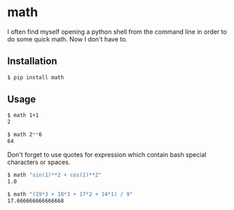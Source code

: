 # math
I often find myself opening a python shell from the command line in order to do some quick math. Now I don't have to.

## Installation
```bash
$ pip install math
```

## Usage
```bash
$ math 1+1
2
```
```bash
$ math 2**6
64
```
Don't forget to use quotes for expression which contain bash special characters or spaces.
```bash
$ math "sin(1)**2 + cos(1)**2"
1.0
```
```bash
$ math "(19*3 + 18*3 + 17*2 + 14*1) / 9"
17.666666666666668
```
